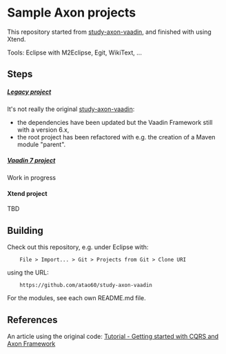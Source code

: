 Sample Axon projects
=====

This repository started from [study-axon-vaadin](https://code.google.com/p/study-axon-vaadin/), and finished with using Xtend.

Tools: Eclipse with M2Eclipse, Egit, WikiText, ...

Steps
------

##### [Legacy project](legacy) #####

It's not really the original [study-axon-vaadin](https://code.google.com/p/study-axon-vaadin/):

- the dependencies have been updated but the Vaadin Framework still with a version 6.x,
- the root project has been refactored with e.g. the creation of a Maven module "parent". 

##### [Vaadin 7 project](vaadin7) #####

Work in progress

#### Xtend project ####

TBD


Building
------

Check out this repository, e.g. under Eclipse with:

        File > Import... > Git > Projects from Git > Clone URI
using the URL:

        https://github.com/atao60/study-axon-vaadin
        
For the modules, see each own README.md file.        

References
------

An article using the original code: [Tutorial - Getting started with CQRS and Axon Framework](http://blog.trifork.com/2010/11/12/tutorial-getting-started-with-cqrs-and-axon-framework/)